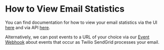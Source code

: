 # How to View Email Statistics

You can find documentation for how to view your email statistics via the UI [here](https://app.sendgrid.com/statistics) and via API [here](../../packages/client/USAGE.md#stats).

Alternatively, we can post events to a URL of your choice via our [Event Webhook](https://sendgrid.com/docs/API_Reference/Webhooks/event.html) about events that occur as Twilio SendGrid processes your email.
